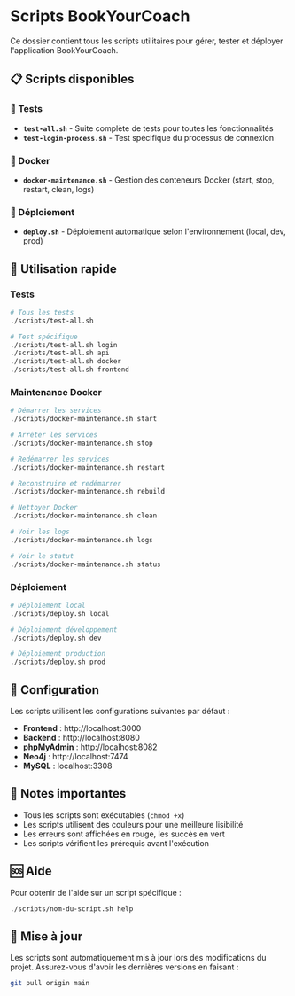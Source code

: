 # Scripts BookYourCoach

Ce dossier contient tous les scripts utilitaires pour gérer, tester et déployer l'application BookYourCoach.

## 📋 Scripts disponibles

### 🧪 Tests
- **`test-all.sh`** - Suite complète de tests pour toutes les fonctionnalités
- **`test-login-process.sh`** - Test spécifique du processus de connexion

### 🐳 Docker
- **`docker-maintenance.sh`** - Gestion des conteneurs Docker (start, stop, restart, clean, logs)

### 🚀 Déploiement
- **`deploy.sh`** - Déploiement automatique selon l'environnement (local, dev, prod)

## 🚀 Utilisation rapide

### Tests
```bash
# Tous les tests
./scripts/test-all.sh

# Test spécifique
./scripts/test-all.sh login
./scripts/test-all.sh api
./scripts/test-all.sh docker
./scripts/test-all.sh frontend
```

### Maintenance Docker
```bash
# Démarrer les services
./scripts/docker-maintenance.sh start

# Arrêter les services
./scripts/docker-maintenance.sh stop

# Redémarrer les services
./scripts/docker-maintenance.sh restart

# Reconstruire et redémarrer
./scripts/docker-maintenance.sh rebuild

# Nettoyer Docker
./scripts/docker-maintenance.sh clean

# Voir les logs
./scripts/docker-maintenance.sh logs

# Voir le statut
./scripts/docker-maintenance.sh status
```

### Déploiement
```bash
# Déploiement local
./scripts/deploy.sh local

# Déploiement développement
./scripts/deploy.sh dev

# Déploiement production
./scripts/deploy.sh prod
```

## 🔧 Configuration

Les scripts utilisent les configurations suivantes par défaut :
- **Frontend** : http://localhost:3000
- **Backend** : http://localhost:8080
- **phpMyAdmin** : http://localhost:8082
- **Neo4j** : http://localhost:7474
- **MySQL** : localhost:3308

## 📝 Notes importantes

- Tous les scripts sont exécutables (`chmod +x`)
- Les scripts utilisent des couleurs pour une meilleure lisibilité
- Les erreurs sont affichées en rouge, les succès en vert
- Les scripts vérifient les prérequis avant l'exécution

## 🆘 Aide

Pour obtenir de l'aide sur un script spécifique :
```bash
./scripts/nom-du-script.sh help
```

## 🔄 Mise à jour

Les scripts sont automatiquement mis à jour lors des modifications du projet. Assurez-vous d'avoir les dernières versions en faisant :
```bash
git pull origin main
```
